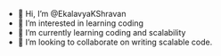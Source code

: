 - 👋 Hi, I’m @EkalavyaKShravan
- 👀 I’m interested in learning coding
- 🌱 I’m currently learning coding and scalability
- 💞️ I’m looking to collaborate on writing scalable code.


<!---
EkalavyaKShravan/EkalavyaKShravan is a readme repository because its `README.md` (this file) appears on your GitHub profile.
You can click the Preview link to take a look at your changes.
--->
